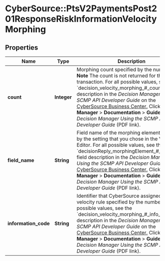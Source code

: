 # CyberSource::PtsV2PaymentsPost201ResponseRiskInformationVelocityMorphing

## Properties
Name | Type | Description | Notes
------------ | ------------- | ------------- | -------------
**count** | **Integer** | Morphing count specified by the number #.  **Note** The count is not returned for the initial transaction.  For all possible values, see the &#x60;decision_velocity_morphing_#_count&#x60; field description in the _Decision Manager Using the SCMP API Developer Guide_ on the [CyberSource Business Center.](https://ebc2.cybersource.com/ebc2/) Click **Decision Manager** &gt; **Documentation** &gt; **Guides** &gt; _Decision Manager Using the SCMP API Developer Guide_ (PDF link).  | [optional] 
**field_name** | **String** | Field name of the morphing element. specified by the setting that you chose in the Velocity Editor.  For all possible values, see the &#x60;decisionReply_morphingElement_#_fieldName&#x60; field description in the _Decision Manager Using the SCMP API Developer Guide_ on the [CyberSource Business Center.](https://ebc2.cybersource.com/ebc2/) Click **Decision Manager** &gt; **Documentation** &gt; **Guides** &gt; _Decision Manager Using the SCMP API Developer Guide_ (PDF link).  | [optional] 
**information_code** | **String** | Identifier that CyberSource assigned to the velocity rule specified by the number #.  For all possible values, see the &#x60;decision_velocity_morphing_#_info_code&#x60; field description in the _Decision Manager Using the SCMP API Developer Guide_ on the [CyberSource Business Center.](https://ebc2.cybersource.com/ebc2/) Click **Decision Manager** &gt; **Documentation** &gt; **Guides** &gt; _Decision Manager Using the SCMP API Developer Guide_ (PDF link).  | [optional] 



